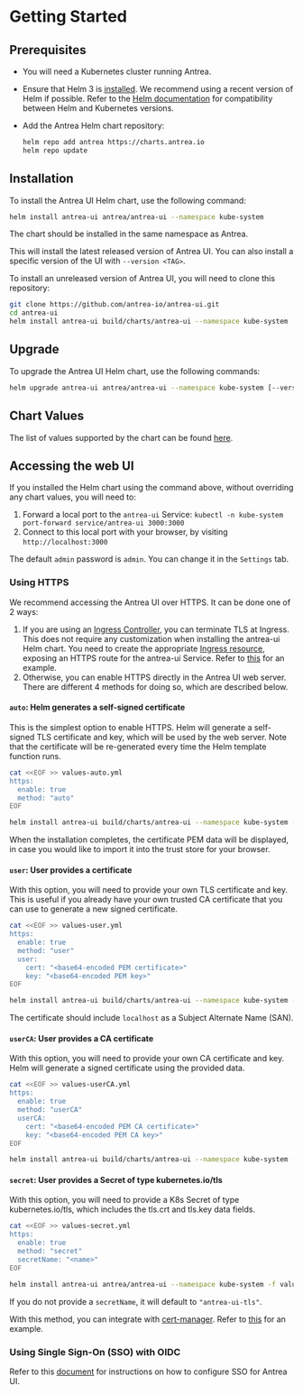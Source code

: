 # Getting Started

## Prerequisites

* You will need a Kubernetes cluster running Antrea.
* Ensure that Helm 3 is [installed](https://helm.sh/docs/intro/install/). We
  recommend using a recent version of Helm if possible. Refer to the [Helm
  documentation](https://helm.sh/docs/topics/version_skew/) for compatibility
  between Helm and Kubernetes versions.
* Add the Antrea Helm chart repository:

  ```bash
  helm repo add antrea https://charts.antrea.io
  helm repo update
  ```

## Installation

To install the Antrea UI Helm chart, use the following command:

```bash
helm install antrea-ui antrea/antrea-ui --namespace kube-system
```

The chart should be installed in the same namespace as Antrea.

This will install the latest released version of Antrea UI. You can also install
a specific version of the UI with `--version <TAG>`.

To install an unreleased version of Antrea UI, you will need to clone this
repository:

```bash
git clone https://github.com/antrea-io/antrea-ui.git
cd antrea-ui
helm install antrea-ui build/charts/antrea-ui --namespace kube-system
```

## Upgrade

To upgrade the Antrea UI Helm chart, use the following commands:

```bash
helm upgrade antrea-ui antrea/antrea-ui --namespace kube-system [--version <TAG>]
```

## Chart Values

The list of values supported by the chart can be found
[here](../build/charts/antrea-ui/README.md).

## Accessing the web UI

If you installed the Helm chart using the command above, without overriding any
chart values, you will need to:

1. Forward a local port to the `antrea-ui` Service: `kubectl -n kube-system port-forward service/antrea-ui 3000:3000`
2. Connect to this local port with your browser, by visiting `http://localhost:3000`

The default `admin` password is `admin`. You can change it in the `Settings`
tab.

### Using HTTPS

We recommend accessing the Antrea UI over HTTPS. It can be done one of 2 ways:

1. If you are using an [Ingress Controller](https://kubernetes.io/docs/concepts/services-networking/ingress-controllers/),
   you can terminate TLS at Ingress. This does not require any customization
   when installing the antrea-ui Helm chart. You need to create the appropriate
   [Ingress resource](https://kubernetes.io/docs/concepts/services-networking/ingress/),
   exposing an HTTPS route for the antrea-ui Service. Refer to [this](reference-deployments.md#ingress-with-nginx--cert-manager-lets-encrypt-on-eks)
   for an example.
2. Otherwise, you can enable HTTPS directly in the Antrea UI web server. There
   are different 4 methods for doing so, which are described below.

#### `auto`: Helm generates a self-signed certificate

This is the simplest option to enable HTTPS. Helm will generate a self-signed
TLS certificate and key, which will be used by the web server. Note that the
certificate will be re-generated every time the Helm template function runs.

```bash
cat <<EOF >> values-auto.yml
https:
  enable: true
  method: "auto"
EOF

helm install antrea-ui build/charts/antrea-ui --namespace kube-system -f values-auto.yml
```

When the installation completes, the certificate PEM data will be displayed, in
case you would like to import it into the trust store for your browser.

#### `user`: User provides a certificate

With this option, you will need to provide your own TLS certificate and
key. This is useful if you already have your own trusted CA certificate that you
can use to generate a new signed certificate.

```bash
cat <<EOF >> values-user.yml
https:
  enable: true
  method: "user"
  user:
    cert: "<base64-encoded PEM certificate>"
    key: "<base64-encoded PEM key>"
EOF

helm install antrea-ui build/charts/antrea-ui --namespace kube-system -f values-user.yml
```

The certificate should include `localhost` as a Subject Alternate Name (SAN).

#### `userCA`: User provides a CA certificate

With this option, you will need to provide your own CA certificate and
key. Helm will generate a signed certificate using the provided data.

```bash
cat <<EOF >> values-userCA.yml
https:
  enable: true
  method: "userCA"
  userCA:
    cert: "<base64-encoded PEM CA certificate>"
    key: "<base64-encoded PEM CA key>"
EOF

helm install antrea-ui build/charts/antrea-ui --namespace kube-system -f values-userCA.yml
```

#### `secret`: User provides a Secret of type kubernetes.io/tls

With this option, you will need to provide a K8s Secret of type
kubernetes.io/tls, which includes the tls.crt and tls.key data fields.

```bash
cat <<EOF >> values-secret.yml
https:
  enable: true
  method: "secret"
  secretName: "<name>"
EOF

helm install antrea-ui antrea/antrea-ui --namespace kube-system -f values-secret.yml
```

If you do not provide a `secretName`, it will default to `"antrea-ui-tls"`.

With this method, you can integrate with [cert-manager](https://cert-manager.io/).
Refer to [this](reference-deployments.md#loadbalancer-service-with-metallb--cert-manager-self-signed)
for an example.

### Using Single Sign-On (SSO) with OIDC

Refer to this [document](oidc.md) for instructions on how to configure SSO for
Antrea UI.
